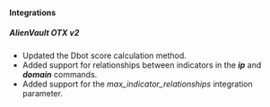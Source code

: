 #### Integrations
##### AlienVault OTX v2
- Updated the Dbot score calculation method.
- Added support for relationships between indicators in the ***ip*** and ***domain*** commands.
- Added support for the *max_indicator_relationships* integration parameter.
